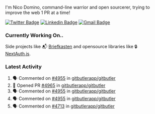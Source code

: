 
I'm Nico Domino, command-line warrior and open sourcerer, trying to improve the web 1 PR at a time!

[![Twitter Badge](https://img.shields.io/badge/-@ndom91-1ca0f1?style=flat-square&labelColor=1ca0f1&logo=twitter&logoColor=white&link=https://twitter.com/ndom91)](https://twitter.com/ndom91) [![Linkedin Badge](https://img.shields.io/badge/-ndom91-blue?style=flat-square&logo=Linkedin&logoColor=white&link=https://www.linkedin.com/in/ndom91/)](https://www.linkedin.com/in/ndom91/) [![Gmail Badge](https://img.shields.io/badge/-yo@ndo.dev-c14438?style=flat-square&logo=mail.ru&logoColor=white&link=mailto:yo@ndo.dev)](mailto:yo@ndo.dev)

### Currently Working On..

Side projects like 📬 [Briefkasten](https://briefkastenhq.com) and opensource libraries like 🔒 [NextAuth.js](https://github.com/nextauthjs/next-auth).

<!--START_SECTION_PROFILE_VIEWS:readme-info-->
<!--END_SECTION_PROFILE_VIEWS:readme-info-->

<!--START_SECTION_DAILY_COMMIT:readme-info-->
<!--END_SECTION_DAILY_COMMIT:readme-info-->

<!--START_SECTION_WEEKLY_COMMIT:readme-info-->
<!--END_SECTION_WEEKLY_COMMIT:readme-info-->

### Latest Activity

<!--START_SECTION:activity-->
1. 🗣 Commented on [#4955](https://github.com/gitbutlerapp/gitbutler/issues/4955#issuecomment-2370943210) in [gitbutlerapp/gitbutler](https://github.com/gitbutlerapp/gitbutler)
2. 💪 Opened PR [#4965](https://github.com/gitbutlerapp/gitbutler/pull/4965) in [gitbutlerapp/gitbutler](https://github.com/gitbutlerapp/gitbutler)
3. 🗣 Commented on [#4955](https://github.com/gitbutlerapp/gitbutler/issues/4955#issuecomment-2370820462) in [gitbutlerapp/gitbutler](https://github.com/gitbutlerapp/gitbutler)
4. 🗣 Commented on [#4955](https://github.com/gitbutlerapp/gitbutler/issues/4955#issuecomment-2370792235) in [gitbutlerapp/gitbutler](https://github.com/gitbutlerapp/gitbutler)
5. 🗣 Commented on [#4713](https://github.com/gitbutlerapp/gitbutler/issues/4713#issuecomment-2370650455) in [gitbutlerapp/gitbutler](https://github.com/gitbutlerapp/gitbutler)
<!--END_SECTION:activity-->

